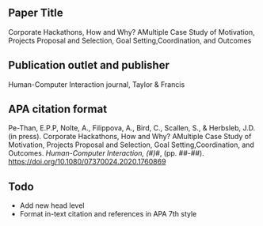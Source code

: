 ## Paper Title 
Corporate Hackathons, How and Why? AMultiple Case Study of Motivation, Projects Proposal and Selection, Goal Setting,Coordination, and Outcomes

## Publication outlet and publisher
Human-Computer Interaction journal, Taylor & Francis

## APA citation format
Pe-Than, E.P.P, Nolte, A., Filippova, A., Bird, C., Scallen, S., & Herbsleb, J.D. (in press). Corporate Hackathons, How and Why? AMultiple Case Study of Motivation, Projects Proposal and Selection, Goal Setting,Coordination, and Outcomes. <i>Human-Computer Interaction, (#)</i>#, (pp. ##-##). https://doi.org/10.1080/07370024.2020.1760869

## Todo
- Add new head level
- Format in-text citation and references in APA 7th style